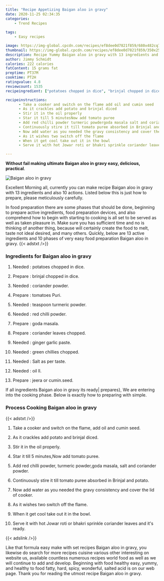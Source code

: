 ```yaml
---
title: "Recipe Appetizing Baigan aloo in gravy"
date: 2020-11-25 02:34:35
categories:
    - Trend Recipes
    
tags:
    - Easy recipes

image: https://img-global.cpcdn.com/recipes/ef8dee0d7821f859/680x482cq70/baigan-aloo-in-gravy-recipe-main-photo.jpg
thumbnail: https://img-global.cpcdn.com/recipes/ef8dee0d7821f859/350x250cq70/baigan-aloo-in-gravy-recipe-main-photo.jpg
description: Recipe Yummy Baigan aloo in gravy with 13 ingredients and 10 stages of easy cooking.
author: Jimmy Schmidt
calories: 222 calories
fatContent: 15 grams fat
preptime: PT37M
cooktime: PT2H
ratingvalue: 4.8
reviewcount: 1535
recipeingredient: ["potatoes chopped in dice", "brinjal chopped in dice", "coriander powder", "tomatoes Puri", "teaspoon turmeric powder", "red chilli powder", "goda masala", "coriander leaves chopped", "ginger garlic paste", "green chillies chopped", "Salt as per taste", "oil ll", "jeera or cuminseed"]

recipeinstructions: 
      - Take a cooker and switch on the flame add oil and cumin seed 
      - As it crackles add potato and brinjal diced 
      - Stir it in the oil properly 
      - Star it till 5 minutesNow add tomato puree 
      - Add red chilli powder turmeric powdergoda masala salt and coriander powder 
      - Continuously stire it till tomato puree absorbed in Brinjal and potato 
      - Now add water as you needed the gravy consistency and cover the lid of cooker 
      - As it wishes two switch off the flame 
      - When it get cool take out it in the bowl 
      - Serve it with hot Jowar roti or bhakri sprinkle coriander leaves and its ready

---
```




**Without fail making ultimate Baigan aloo in gravy easy, delicious, practical**. 


![Baigan aloo in gravy](https://img-global.cpcdn.com/recipes/ef8dee0d7821f859/680x482cq70/baigan-aloo-in-gravy-recipe-main-photo.jpg "Baigan aloo in gravy")




Excellent Morning all, currently you can make recipe Baigan aloo in gravy with 13 ingredients and also 10 actions. Listed below this is just how to prepare, please meticulously carefully.

In food preparation there are some phases that should be done, beginning to prepare active ingredients, food preparation devices, and also comprehend how to begin with starting to cooking is all set to be served as well as taken pleasure in. Make sure you has sufficient time and no is thinking of another thing, because will certainly create the food to melt, taste not ideal desired, and many others. Quickly, below are 13 active ingredients and 10 phases of very easy food preparation Baigan aloo in gravy.
{{< adstxt />}}

### Ingredients for Baigan aloo in gravy


1. Needed  : potatoes chopped in dice.

1. Prepare  : brinjal chopped in dice.

1. Needed  : coriander powder.

1. Prepare  : tomatoes Puri.

1. Needed  : teaspoon turmeric powder.

1. Needed  : red chilli powder.

1. Prepare  : goda masala.

1. Prepare  : coriander leaves chopped.

1. Needed  : ginger garlic paste.

1. Needed  : green chillies chopped.

1. Needed  : Salt as per taste.

1. Needed  : oil ll.

1. Prepare  : jeera or cumin.seed.



If all ingredients Baigan aloo in gravy its ready| prepares}, We are entering into the cooking phase. Below is exactly how to preparing with simple.

### Process Cooking Baigan aloo in gravy

{{< adstxt />}}


1. Take a cooker and switch on the flame, add oil and cumin seed.



1. As it crackles add potato and brinjal diced.



1. Stir it in the oil properly.



1. Star it till 5 minutes,Now add tomato puree.



1. Add red chilli powder, turmeric powder,goda masala, salt and coriander powder.



1. Continuously stire it till tomato puree absorbed in Brinjal and potato.



1. Now add water as you needed the gravy consistency and cover the lid of cooker.



1. As it wishes two switch off the flame.



1. When it get cool take out it in the bowl.



1. Serve it with hot Jowar roti or bhakri sprinkle coriander leaves and it&#39;s ready.





{{< adslink />}}

Like that formula easy make with set recipes Baigan aloo in gravy, you likewise do search for more recipes cuisine various other interesting on website us, available countless numerous recipes world food as well as we will continue to add and develop. Beginning with food healthy easy, yummy, and healthy to food fatty, hard, spicy, wonderful, salted acid is on our web page. Thank you for reading the utmost recipe Baigan aloo in gravy.
